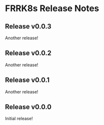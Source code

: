 # FRRK8s Release Notes

## Release v0.0.3

Another release!

## Release v0.0.2

Another release!

## Release v0.0.1

Another release!

## Release v0.0.0

Initial release!
